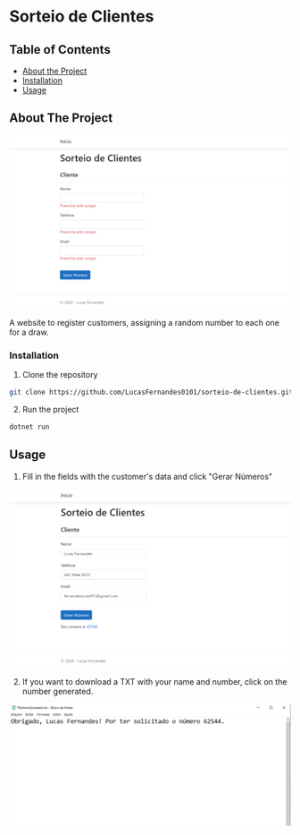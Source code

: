# Sorteio de Clientes

## Table of Contents

* [About the Project](#about-the-project)
* [Installation](#Installation)
* [Usage](#usage)
 
 
## About The Project

![inicio](https://github.com/LucasFernandes0101/sorteio-de-clientes/blob/master/images/inicio.png)

A website to register customers, assigning a random number to each one for a draw.

### Installation

1. Clone the repository
```sh
git clone https://github.com/LucasFernandes0101/sorteio-de-clientes.git
```
2. Run the project
```sh
dotnet run
```

## Usage

1. Fill in the fields with the customer's data and click "Gerar Números"

![preenchido](https://github.com/LucasFernandes0101/sorteio-de-clientes/blob/master/images/campos-preenchidos.png)

2. If you want to download a TXT with your name and number, click on the number generated.

![archivetxt](https://github.com/LucasFernandes0101/sorteio-de-clientes/blob/master/images/numerosorteadotxt.png)
